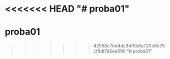 <<<<<<< HEAD
"# proba01" 
=======
# proba01
>>>>>>> 42558c7be4da34f5b6a720c6d75cf5df7a5ae090
"# proba01" 
